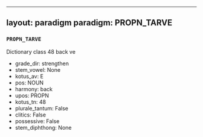
---
layout: paradigm
paradigm: PROPN_TARVE
---
### ` PROPN_TARVE `

Dictionary class 48 back ve
* grade_dir: strengthen
* stem_vowel: None
* kotus_av: E
* pos: NOUN
* harmony: back
* upos: PROPN
* kotus_tn: 48
* plurale_tantum: False
* clitics: False
* possessive: False
* stem_diphthong: None
